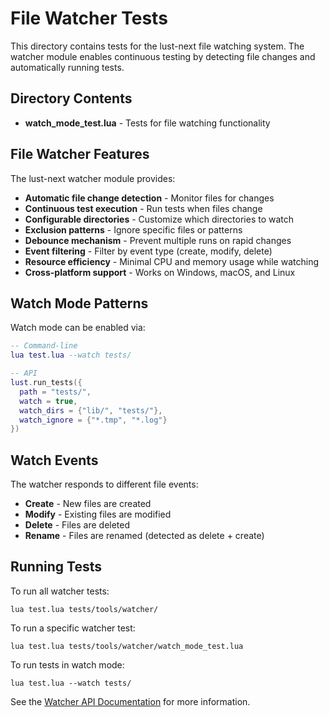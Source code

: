 # File Watcher Tests

This directory contains tests for the lust-next file watching system. The watcher module enables continuous testing by detecting file changes and automatically running tests.

## Directory Contents

- **watch_mode_test.lua** - Tests for file watching functionality

## File Watcher Features

The lust-next watcher module provides:

- **Automatic file change detection** - Monitor files for changes
- **Continuous test execution** - Run tests when files change
- **Configurable directories** - Customize which directories to watch
- **Exclusion patterns** - Ignore specific files or patterns
- **Debounce mechanism** - Prevent multiple runs on rapid changes
- **Event filtering** - Filter by event type (create, modify, delete)
- **Resource efficiency** - Minimal CPU and memory usage while watching
- **Cross-platform support** - Works on Windows, macOS, and Linux

## Watch Mode Patterns

Watch mode can be enabled via:

```lua
-- Command-line
lua test.lua --watch tests/

-- API
lust.run_tests({
  path = "tests/",
  watch = true,
  watch_dirs = {"lib/", "tests/"},
  watch_ignore = {"*.tmp", "*.log"}
})
```

## Watch Events

The watcher responds to different file events:

- **Create** - New files are created
- **Modify** - Existing files are modified
- **Delete** - Files are deleted
- **Rename** - Files are renamed (detected as delete + create)

## Running Tests

To run all watcher tests:
```
lua test.lua tests/tools/watcher/
```

To run a specific watcher test:
```
lua test.lua tests/tools/watcher/watch_mode_test.lua
```

To run tests in watch mode:
```
lua test.lua --watch tests/
```

See the [Watcher API Documentation](/docs/api/watcher.md) for more information.